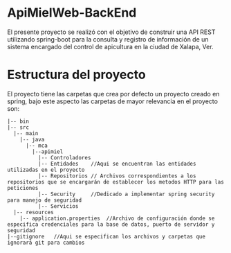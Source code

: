 # ApiMielWeb-BackEnd
El presente proyecto se realizó con el objetivo de construir una API REST utilizando spring-boot para la consulta y registro de información de un sistema encargado del control
de apicultura en la ciudad de Xalapa, Ver.
# Estructura del proyecto
El proyecto tiene las carpetas que crea por defecto un proyecto creado en spring, bajo este aspecto las carpetas de mayor relevancia en el proyecto son:
```
|-- bin
|-- src
  |-- main
    |-- java
      |-- mca
        |--apimiel
          |-- Controladores
          |-- Entidades    //Aqui se encuentran las entidades utilizadas en el proyecto
          |-- Repositorios // Archivos correspondientes a los repositorios que se encargarán de establecer los metodos HTTP para las peticiones 
          |-- Security     //Dedicado a implementar spring security para manejo de seguridad
          |-- Servicios   
  |-- resources
    |-- application.properties  //Archivo de configuración donde se especifica credenciales para la base de datos, puerto de servidor y seguridad
|--gitignore   //Aqui se especifican los archivos y carpetas que ignorará git para cambios
```
